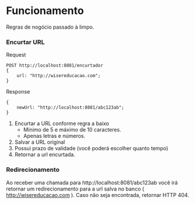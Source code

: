 # Funcionamento

Regras de nogócio passado à limpo.


### Encurtar URL

Request

    POST http://localhost:8081/encurtador
    {
        url: "http://wisereducacao.com";
    }

Response

    {
        newUrl: "http://localhost:8081/abc123ab";
    }

1. Encurtar a URL conforme regra a baixo
   - Mínimo de 5 e máximo de 10 caracteres.
   - Apenas letras e números.
2. Salvar a URL original
3. Possui prazo de validade (você poderá escolher quanto tempo)
4. Retornar a url encurtada.


### Redirecionamento

Ao receber uma chamada para http://localhost:8081/abc123ab você irá retornar um redirecionamento 
para a url salva no banco ( http://wisereducacao.com ). Caso não seja encontrada, retornar HTTP 404.

